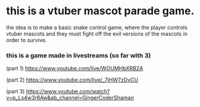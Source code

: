 # this is a vtuber mascot parade game.

the idea is to make a basic snake control game, where the player controls 
vtuber mascots and they must fight off the evil versions of the mascots
in order to survive.

### this is a game made in livestreams (so far with 3)
(part 1)
https://www.youtube.com/live/WOUMHbXRB2A

(part 2)
https://www.youtube.com/live/_7jHW7zDvCU

(part 3)
https://www.youtube.com/watch?v=p_Ls4w3r8Aw&ab_channel=GingerCoderShaman
